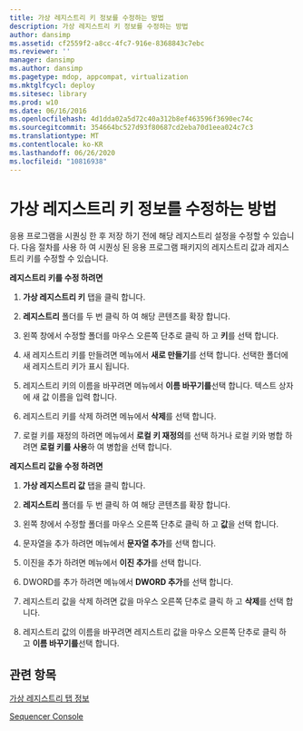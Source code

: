 ```yaml
---
title: 가상 레지스트리 키 정보를 수정하는 방법
description: 가상 레지스트리 키 정보를 수정하는 방법
author: dansimp
ms.assetid: cf2559f2-a8cc-4fc7-916e-8368843c7ebc
ms.reviewer: ''
manager: dansimp
ms.author: dansimp
ms.pagetype: mdop, appcompat, virtualization
ms.mktglfcycl: deploy
ms.sitesec: library
ms.prod: w10
ms.date: 06/16/2016
ms.openlocfilehash: 4d1dda02a5d72c40a312b8ef463596f3690ec74c
ms.sourcegitcommit: 354664bc527d93f80687cd2eba70d1eea024c7c3
ms.translationtype: MT
ms.contentlocale: ko-KR
ms.lasthandoff: 06/26/2020
ms.locfileid: "10816938"
---
```

# 가상 레지스트리 키 정보를 수정하는 방법


응용 프로그램을 시퀀싱 한 후 저장 하기 전에 해당 레지스트리 설정을 수정할 수 있습니다. 다음 절차를 사용 하 여 시퀀싱 된 응용 프로그램 패키지의 레지스트리 값과 레지스트리 키를 수정할 수 있습니다.

**레지스트리 키를 수정 하려면**

1.  **가상 레지스트리 키** 탭을 클릭 합니다.

2.  **레지스트리** 폴더를 두 번 클릭 하 여 해당 콘텐츠를 확장 합니다.

3.  왼쪽 창에서 수정할 폴더를 마우스 오른쪽 단추로 클릭 하 고 **키**를 선택 합니다.

4.  새 레지스트리 키를 만들려면 메뉴에서 **새로 만들기**를 선택 합니다. 선택한 폴더에 새 레지스트리 키가 표시 됩니다.

5.  레지스트리 키의 이름을 바꾸려면 메뉴에서 **이름 바꾸기를**선택 합니다. 텍스트 상자에 새 값 이름을 입력 합니다.

6.  레지스트리 키를 삭제 하려면 메뉴에서 **삭제**를 선택 합니다.

7.  로컬 키를 재정의 하려면 메뉴에서 **로컬 키 재정의**를 선택 하거나 로컬 키와 병합 하려면 **로컬 키를 사용**하 여 병합을 선택 합니다.

**레지스트리 값을 수정 하려면**

1.  **가상 레지스트리 값** 탭을 클릭 합니다.

2.  **레지스트리** 폴더를 두 번 클릭 하 여 해당 콘텐츠를 확장 합니다.

3.  왼쪽 창에서 수정할 폴더를 마우스 오른쪽 단추로 클릭 하 고 **값**을 선택 합니다.

4.  문자열을 추가 하려면 메뉴에서 **문자열 추가**를 선택 합니다.

5.  이진을 추가 하려면 메뉴에서 **이진 추가**를 선택 합니다.

6.  DWORD를 추가 하려면 메뉴에서 **DWORD 추가**를 선택 합니다.

7.  레지스트리 값을 삭제 하려면 값을 마우스 오른쪽 단추로 클릭 하 고 **삭제**를 선택 합니다.

8.  레지스트리 값의 이름을 바꾸려면 레지스트리 값을 마우스 오른쪽 단추로 클릭 하 고 **이름 바꾸기를**선택 합니다.

## 관련 항목


[가상 레지스트리 탭 정보](about-the-virtual-registry-tab.md)

[Sequencer Console](sequencer-console.md)

 

 





